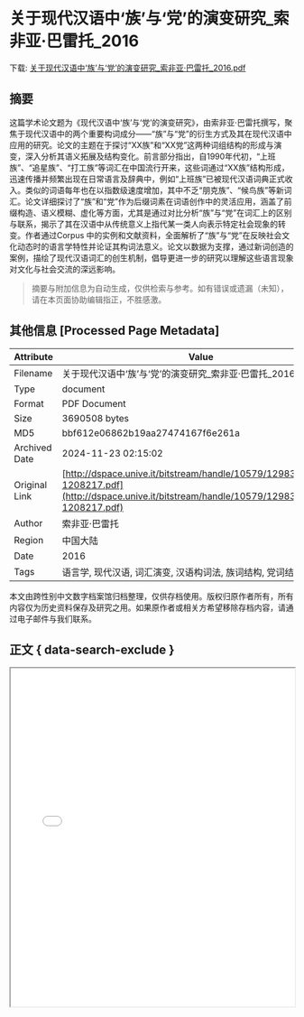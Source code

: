 # 关于现代汉语中‘族’与‘党’的演变研究_索非亚·巴雷托_2016

<!-- tcd_download_link -->
下载: <a href="../关于现代汉语中‘族’与‘党’的演变研究_索非亚·巴雷托_2016.pdf" download>关于现代汉语中‘族’与‘党’的演变研究_索非亚·巴雷托_2016.pdf</a>


<!-- tcd_download_link_end -->

## 摘要

<!-- tcd_abstract -->
这篇学术论文题为《现代汉语中‘族’与‘党’的演变研究》，由索非亚·巴雷托撰写，聚焦于现代汉语中的两个重要构词成分——“族”与“党”的衍生方式及其在现代汉语中应用的研究。论文的主题在于探讨“XX族”和“XX党”这两种词组结构的形成与演变，深入分析其语义拓展及结构变化。前言部分指出，自1990年代初，“上班族”、“追星族”、“打工族”等词汇在中国流行开来，这些词通过“XX族”结构形成，迅速传播并频繁出现在日常语言及辞典中，例如“上班族”已被现代汉语词典正式收入。类似的词语每年也在以指数级速度增加，其中不乏“朋克族”、“候鸟族”等新词汇。论文详细探讨了“族”和“党”作为后缀词素在词语创作中的灵活应用，涵盖了前缀构造、语义模糊、虚化等方面，尤其是通过对比分析“族”与“党”在词汇上的区别与联系，揭示了其在汉语中从传统意义上指代某一类人向表示特定社会现象的转变。作者通过Corpus 中的实例和文献资料，全面解析了“族”与“党”在反映社会文化动态时的语言学特性并论证其构词法意义。论文以数据为支撑，通过新词创造的案例，描绘了现代汉语词汇的创生机制，倡导更进一步的研究以理解这些语言现象对文化与社会交流的深远影响。

<!-- tcd_abstract_end -->

> 摘要与附加信息为自动生成，仅供检索与参考。如有错误或遗漏（未知），请在本页面协助编辑指正，不胜感激。

## 其他信息 [Processed Page Metadata]

| Attribute       | Value                                  |
|-----------------|----------------------------------------|
| Filename        | 关于现代汉语中‘族’与‘党’的演变研究_索非亚·巴雷托_2016.pdf                             |
| Type            | document                                 |
| Format          | PDF Document                               |
| Size            | 3690508 bytes                           |
| MD5             | bbf612e06862b19aa27474167f6e261a                                  |
| Archived Date   | 2024-11-23 02:15:02                             |
| Original Link   | [http://dspace.unive.it/bitstream/handle/10579/12983/837383-1208217.pdf](http://dspace.unive.it/bitstream/handle/10579/12983/837383-1208217.pdf)                         |
| Author          | 索非亚·巴雷托                               |
| Region          | 中国大陆                               |
| Date            | 2016                                 |
| Tags            | 语言学, 现代汉语, 词汇演变, 汉语构词法, 族词结构, 党词结构                                 |

本文由跨性别中文数字档案馆归档整理，仅供存档使用。版权归原作者所有，所有内容仅为历史资料保存及研究之用。如果原作者或相关方希望移除存档内容，请通过电子邮件与我们联系。

## 正文 { data-search-exclude }

<!-- tcd_main_text -->
<iframe src="../关于现代汉语中‘族’与‘党’的演变研究_索非亚·巴雷托_2016.pdf" width="100%" height="600px">
    <p>无法显示PDF，请下载查看。</p>
</iframe>
<!-- tcd_main_text_end -->

